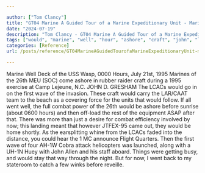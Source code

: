 ```yaml
---

author: ["Tom Clancy"]
title: "GT04 Marine A Guided Tour of a Marine Expeditionary Unit - Marine_split_149.html"
date: "2024-07-19"
description: "Tom Clancy - GT04 Marine A Guided Tour of a Marine Expeditionary Unit"
tags: ["would", "marine", "well", "hour", "ashore", "craft", "john", "lcacs", "first", "wave", "went", "combat", "deck", "us", "wasp", "july", "meu", "soc", "come", "rubber", "raider", "exercise", "camp", "lejeune", "gresham"]
categories: [Reference]
url: /posts/reference/GT04MarineAGuidedTourofaMarineExpeditionaryUnit-marinesplit149html

---
```



Marine
Well Deck of the USS Wasp, 0000 Hours, July 21st, 1995
Marines of the 26th MEU (SOC) come ashore in rubber raider craft during a 1995 exercise at Camp Lejeune, N.C.
JOHN D. GRESHAM
The LCACs would go in on the first wave of the invasion. These craft would carry the LAR/CAAT team to the beach as a covering force for the units that would follow. If all went well, the full combat power of the 26th would be ashore before sunrise (about 0600 hours) and then off-load the rest of the equipment ASAP after that. There was more than just a desire for combat efficiency involved by now; this landing meant that however JTFEX-95 came out, they would be home shortly. As the earsplitting whine from the LCACs faded into the distance, you could hear the 1 MC announce Flight Quarters. Then the first wave of four AH-1W Cobra attack helicopters was launched, along with a UH-1N Huey with John Allen and his staff aboard. Things were getting busy, and would stay that way through the night. But for now, I went back to my stateroom to catch a few winks before reveille.
